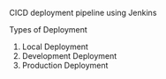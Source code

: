 CICD deployment pipeline using Jenkins

Types of Deployment

1. Local Deployment
2. Development Deployment
3. Production Deployment
